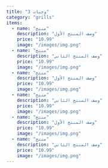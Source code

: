 ```yaml
---
title: "وجبات 3"
category: "grills"
items:
  - name: "منتج"
    description: "وصف المنتج الأول"
    price: "10.99"
    image: "/images/img.png"
  - name: "منتج"
    description: "وصف المنتج الثاني"
    price: "10.99"
    image: "/images/img.png"
  - name: "منتج"
    description: "وصف المنتج الأول"
    price: "10.99"
    image: "/images/img.png"
  - name: "منتج"
    description: "وصف المنتج الثاني"
    price: "10.99"
    image: "/images/img.png"
  - name: "منتج"
    description: "وصف المنتج الأول"
    price: "10.99"
    image: "/images/img.png"
  - name: "منتج"
    description: "وصف المنتج الثاني"
    price: "10.99"
    image: "/images/img.png"    
---
```

